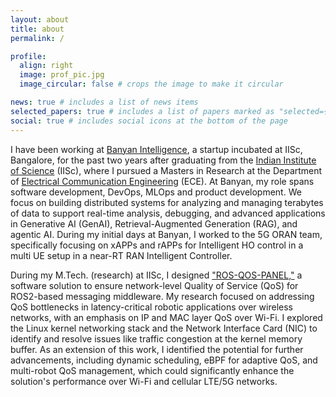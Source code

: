 ```yaml
---
layout: about
title: about
permalink: /

profile:
  align: right
  image: prof_pic.jpg
  image_circular: false # crops the image to make it circular

news: true # includes a list of news items
selected_papers: true # includes a list of papers marked as "selected={true}"
social: true # includes social icons at the bottom of the page
---
```


I have been working at [Banyan Intelligence](https://www.linkedin.com/company/banyan-intelligence/posts/?feedView=all), a startup incubated at IISc, Bangalore, for the past two years after graduating from the [Indian Institute of Science](https://iisc.ac.in/) (IISc), where I pursued a Masters in Research at the Department of [Electrical Communication Engineering](https://ece.iisc.ac.in/) (ECE). At Banyan, my role spans software development, DevOps, MLOps and product development. We focus on building distributed systems for analyzing and managing terabytes of data to support real-time analysis, debugging, and advanced applications in Generative AI (GenAI), Retrieval-Augmented Generation (RAG), and agentic AI. During my initial days at Banyan, I worked to the 5G ORAN team, specifically focusing on xAPPs and rAPPs for Intelligent HO control in a multi UE setup in a near-RT RAN Intelligent Controller.

During my M.Tech. (research) at IISc, I designed ["ROS-QOS-PANEL,"](https://youtu.be/_w7xB8eT8B8) a software solution to ensure network-level Quality of Service (QoS) for ROS2-based messaging middleware. My research focused on addressing QoS bottlenecks in latency-critical robotic applications over wireless networks, with an emphasis on IP and MAC layer QoS over Wi-Fi. I explored the Linux kernel networking stack and the Network Interface Card (NIC) to identify and resolve issues like traffic congestion at the kernel memory buffer. As an extension of this work, I identified the potential for further advancements, including dynamic scheduling, eBPF for adaptive QoS, and multi-robot QoS management, which could significantly enhance the solution's performance over Wi-Fi and cellular LTE/5G networks.


